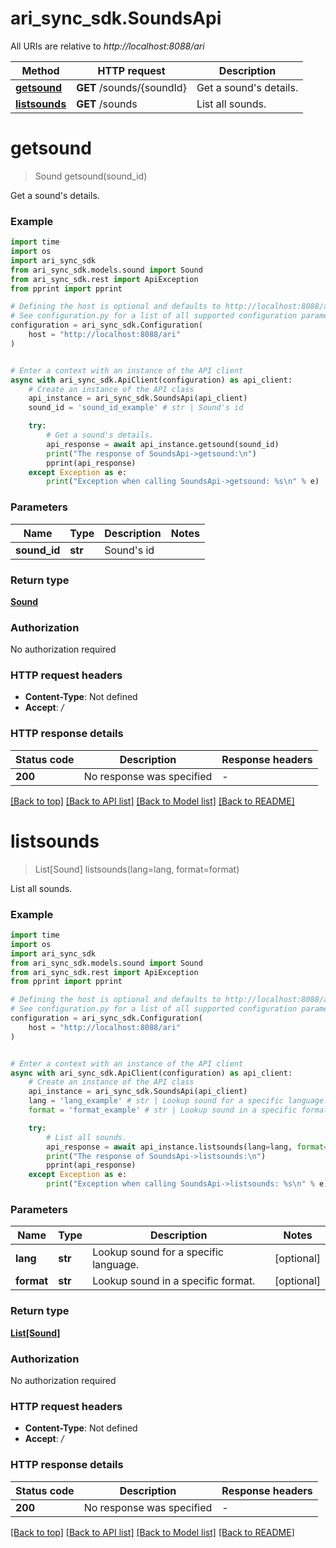 # ari_sync_sdk.SoundsApi

All URIs are relative to *http://localhost:8088/ari*

Method | HTTP request | Description
------------- | ------------- | -------------
[**getsound**](SoundsApi.md#getsound) | **GET** /sounds/{soundId} | Get a sound&#39;s details.
[**listsounds**](SoundsApi.md#listsounds) | **GET** /sounds | List all sounds.


# **getsound**
> Sound getsound(sound_id)

Get a sound's details.

### Example

```python
import time
import os
import ari_sync_sdk
from ari_sync_sdk.models.sound import Sound
from ari_sync_sdk.rest import ApiException
from pprint import pprint

# Defining the host is optional and defaults to http://localhost:8088/ari
# See configuration.py for a list of all supported configuration parameters.
configuration = ari_sync_sdk.Configuration(
    host = "http://localhost:8088/ari"
)


# Enter a context with an instance of the API client
async with ari_sync_sdk.ApiClient(configuration) as api_client:
    # Create an instance of the API class
    api_instance = ari_sync_sdk.SoundsApi(api_client)
    sound_id = 'sound_id_example' # str | Sound's id

    try:
        # Get a sound's details.
        api_response = await api_instance.getsound(sound_id)
        print("The response of SoundsApi->getsound:\n")
        pprint(api_response)
    except Exception as e:
        print("Exception when calling SoundsApi->getsound: %s\n" % e)
```



### Parameters

Name | Type | Description  | Notes
------------- | ------------- | ------------- | -------------
 **sound_id** | **str**| Sound&#39;s id | 

### Return type

[**Sound**](Sound.md)

### Authorization

No authorization required

### HTTP request headers

 - **Content-Type**: Not defined
 - **Accept**: */*

### HTTP response details
| Status code | Description | Response headers |
|-------------|-------------|------------------|
**200** | No response was specified |  -  |

[[Back to top]](#) [[Back to API list]](../README.md#documentation-for-api-endpoints) [[Back to Model list]](../README.md#documentation-for-models) [[Back to README]](../README.md)

# **listsounds**
> List[Sound] listsounds(lang=lang, format=format)

List all sounds.

### Example

```python
import time
import os
import ari_sync_sdk
from ari_sync_sdk.models.sound import Sound
from ari_sync_sdk.rest import ApiException
from pprint import pprint

# Defining the host is optional and defaults to http://localhost:8088/ari
# See configuration.py for a list of all supported configuration parameters.
configuration = ari_sync_sdk.Configuration(
    host = "http://localhost:8088/ari"
)


# Enter a context with an instance of the API client
async with ari_sync_sdk.ApiClient(configuration) as api_client:
    # Create an instance of the API class
    api_instance = ari_sync_sdk.SoundsApi(api_client)
    lang = 'lang_example' # str | Lookup sound for a specific language. (optional)
    format = 'format_example' # str | Lookup sound in a specific format. (optional)

    try:
        # List all sounds.
        api_response = await api_instance.listsounds(lang=lang, format=format)
        print("The response of SoundsApi->listsounds:\n")
        pprint(api_response)
    except Exception as e:
        print("Exception when calling SoundsApi->listsounds: %s\n" % e)
```



### Parameters

Name | Type | Description  | Notes
------------- | ------------- | ------------- | -------------
 **lang** | **str**| Lookup sound for a specific language. | [optional] 
 **format** | **str**| Lookup sound in a specific format. | [optional] 

### Return type

[**List[Sound]**](Sound.md)

### Authorization

No authorization required

### HTTP request headers

 - **Content-Type**: Not defined
 - **Accept**: */*

### HTTP response details
| Status code | Description | Response headers |
|-------------|-------------|------------------|
**200** | No response was specified |  -  |

[[Back to top]](#) [[Back to API list]](../README.md#documentation-for-api-endpoints) [[Back to Model list]](../README.md#documentation-for-models) [[Back to README]](../README.md)

